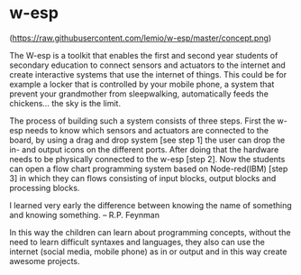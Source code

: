 # w-esp
(https://raw.githubusercontent.com/lemio/w-esp/master/concept.png)

 The W-esp is a toolkit that enables the first and second year students of secondary education to connect sensors and actuators to the internet and create interactive systems that use the internet of things. This could be for example a locker that is controlled by your mobile phone, a system that prevent your grandmother from sleepwalking, automatically feeds the chickens… the sky is the limit.

The process of building such a system consists of three steps. First the w-esp needs to know which sensors and actuators are connected to the board, by using a drag and drop system [see step 1] the user can drop the in- and output icons on the different ports. After doing that the hardware needs to be physically connected to the w-esp [step 2]. Now the students can open a flow chart programming system based on Node-red(IBM) [step 3] in which they can flows consisting of input blocks, output blocks and processing blocks.

I learned very early the difference between knowing the name of something and knowing something. – R.P. Feynman

In this way the children can learn about programming concepts, without the need to learn difficult syntaxes and languages, they also can use the internet (social media, mobile phone) as in or output and in this way create awesome projects.
